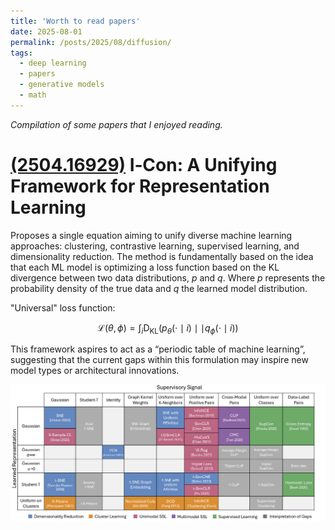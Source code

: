 ```yaml
---
title: 'Worth to read papers'
date: 2025-08-01
permalink: /posts/2025/08/diffusion/
tags:
  - deep learning
  - papers
  - generative models
  - math
---
```

*Compilation of some papers that I enjoyed reading.*

# [(2504.16929)](https://arxiv.org/abs/2504.16929) I‑Con: A Unifying Framework for Representation Learning 

Proposes a single equation aiming to unify diverse machine learning approaches: clustering, contrastive learning, supervised learning, and dimensionality reduction. The method is fundamentally based on the idea that each ML model is optimizing a loss function based on the KL divergence between two data distributions, *p* and *q*. Where *p* represents the probability density of the true data and *q* the learned model distribution.

"Universal" loss function:

$$\mathcal{L}(\theta, \phi) = \int_i \text{D}_\text{KL}(p_\theta(\cdot \mid i)\mid\mid q_\phi(\cdot \mid i))$$

This framework aspires to act as a “periodic table of machine learning”, suggesting that the current gaps within this formulation may inspire new model types or architectural innovations.

![Periodic Table of Machine Learning](/images/papers/icon-table.png)



